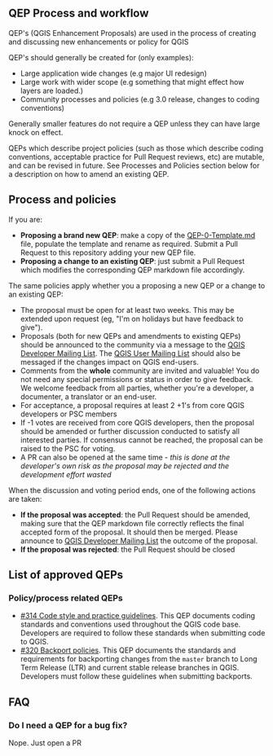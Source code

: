 QEP Process and workflow
---

QEP's (QGIS Enhancement Proposals) are used in the process of creating and discussing new enhancements or policy for
QGIS

QEP's should generally be created for (only examples):

- Large application wide changes (e.g major UI redesign)
- Large work with wider scope (e.g something that might effect how layers are loaded.)
- Community processes and policies (e.g 3.0 release, changes to coding conventions)

Generally smaller features do not require a QEP unless they can have large knock on effect.

QEPs which describe project policies (such as those which describe coding conventions, acceptable practice for Pull
Request reviews, etc) are mutable, and can be revised
in future. See Processes and Policies section below for a description on how to amend an existing QEP.

## Process and policies

If you are:

- **Proposing a brand new QEP**: make a copy of the [QEP-0-Template.md](QEP-0-Template.md) file, populate the template
  and rename as required. Submit a Pull Request to this repository adding your new QEP file.
- **Proposing a change to an existing QEP**: just submit a Pull Request which modifies the corresponding QEP markdown
  file accordingly.

The same policies apply whether you a proposing a new QEP or a change to an existing QEP:

- The proposal must be open for at least two weeks. This may be extended upon request (eg, "I'm on holidays but have
  feedback to give").
- Proposals (both for new QEPs and amendments to existing QEPs) should be announced to the community via a message to
  the [QGIS Developer Mailing List](https://www.qgis.org/community/organisation/mailinglists/#qgis-developers-list).
  The [QGIS User Mailing List](https://www.qgis.org/community/organisation/mailinglists/#qgis-users-list) should also be
  messaged if the changes impact on QGIS end-users.
- Comments from the **whole** community are invited and valuable! You do not need any special permissions or status in
  order to give feedback. We welcome feedback from all parties, whether you're a developer, a documenter, a translator
  or an end-user.
- For acceptance, a proposal requires at least 2 +1's from core QGIS developers or PSC members
- If -1 votes are received from core QGIS developers, then the proposal should be amended or further discussion
  conducted to satisfy all interested parties. If consensus cannot be reached, the proposal can be raised to the PSC for
  voting.
- A PR can also be opened at the same time - *this is done at the developer's own risk as the proposal may be rejected
  and the development effort wasted*

When the discussion and voting period ends, one of the following actions are taken:

- **If the proposal was accepted**: the Pull Request should be amended, making sure that the QEP markdown file correctly
  reflects the final accepted form of the proposal. It should then be merged. Please announce
  to [QGIS Developer Mailing List](https://www.qgis.org/community/organisation/mailinglists/#qgis-developers-list) the
  outcome of the proposal.
- **If the proposal was rejected**: the Pull Request should be closed

## List of approved QEPs

### Policy/process related QEPs

- [#314 Code style and practice guidelines](https://github.com/qgis/QGIS-Enhancement-Proposals/blob/master/qep-314-coding-style.md). This
  QEP documents coding standards and conventions used throughout the QGIS code base. Developers are required to follow these standards
  when submitting code to QGIS.
- [#320 Backport policies](https://github.com/qgis/QGIS-Enhancement-Proposals/blob/master/qep-320-backport-policy.md). This
  QEP documents the standards and requirements for backporting changes from the ``master`` branch to Long Term Release (LTR)
  and current stable release branches in QGIS. Developers must follow these guidelines when submitting backports.

## FAQ

### Do I need a QEP for a bug fix?

Nope. Just open a PR
